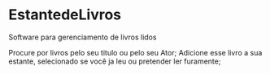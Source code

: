 # EstantedeLivros
Software para gerenciamento de livros lidos 


Procure por livros pelo seu titulo ou pelo seu Ator;
Adicione esse livro a sua estante, selecionado se você ja leu ou pretender ler furamente;
